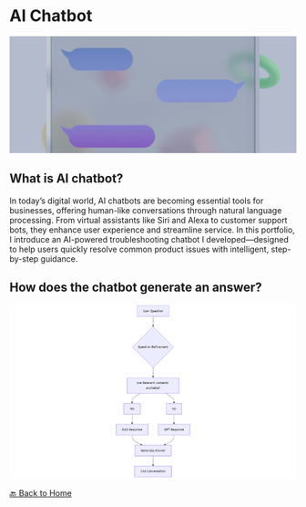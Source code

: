 <div style="border-top: none;"></div>

# AI Chatbot

![AI Chatbot illustration](https://github.com/hyerinchung/hyerinchung.github.io/blob/main/images/chatbot_head.jpg?raw=true)

## What is AI chatbot?

In today’s digital world, AI chatbots are becoming essential tools for businesses, offering human-like conversations through natural language processing. From virtual assistants like Siri and Alexa to customer support bots, they enhance user experience and streamline service. In this portfolio, I introduce an AI-powered troubleshooting chatbot I developed—designed to help users quickly resolve common product issues with intelligent, step-by-step guidance.

## How does the chatbot generate an answer?

<img src="https://github.com/hyerinchung/hyerinchung.github.io/blob/main/images/chatbot_response_process.png?raw=true" alt="AI Chatbot illustration">

[🔙 Back to Home](../index.html)
